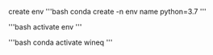 create env
'''bash
conda create -n env name python=3.7 
'''

'''bash
activate env
'''

'''bash
conda activate wineq
'''
 